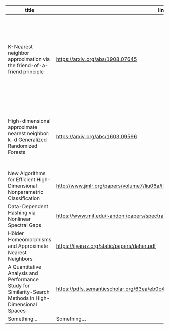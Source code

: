 | title | link | date | tags |
| ------------- | ------------- | ------------- | ------------- |  
| K-Nearest neighbor approximation via the friend-of-a-friend principle | https://arxiv.org/abs/1908.07645 | 22 Aug 2019 |  similarity search, nearest neighbor, ranking system, linear order, ordinal data, random graph, proximity graph, expander grap |
| High-dimensional approximate nearest neighbor: k-d Generalized Randomized Forests | https://arxiv.org/abs/1603.09596 | 31 Mar 2016 | data-structure, randomized tree, space partition, geometric search, open software, practical complexity |
| New Algorithms for Efficient High-Dimensional Nonparametric Classification | http://www.jmlr.org/papers/volume7/liu06a/liu06a.pdf | 2006 | ball-tree, k-NN classification |
| Data-Dependent Hashing via Nonlinear Spectral Gaps | https://www.mit.edu/~andoni/papers/spectral_gap.pdf | 16 Apr 2018 | ... |
| Hölder Homeomorphisms and Approximate Nearest Neighbors | https://ilyaraz.org/static/papers/daher.pdf | 11 Aug 2018 | ... |
| A Quantitative Analysis and Performance Study for Similarity-Search Methods in High-Dimensional Spaces | https://pdfs.semanticscholar.org/63ea/eb0c48175065ffd096aad10aed712c6d7bbb.pdf | Aug 1998 | ... |
| Something... | Something... | Something... | Something... | 
